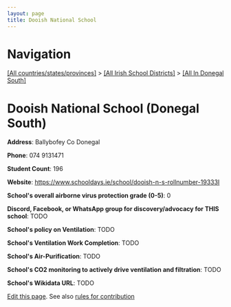 ```yaml
---
layout: page
title: Dooish National School
---
```

# Navigation

[[All countries/states/provinces]](../../..) > [[All Irish School Districts]](../..) > [[All In Donegal South]](..)

# Dooish National School (Donegal South)

**Address**: Ballybofey Co Donegal

**Phone**: 074 9131471

**Student Count**: 196

**Website**: <https://www.schooldays.ie/school/dooish-n-s-rollnumber-19333I>

**School's overall airborne virus protection grade (0-5)**: 0

**Discord, Facebook, or WhatsApp group for discovery/advocacy for THIS school**: TODO

**School's policy on Ventilation**: TODO

**School's Ventilation Work Completion**: TODO

**School's Air-Purification**: TODO

**School's CO2 monitoring to actively drive ventilation and filtration**: TODO

**School's Wikidata URL**: TODO


[Edit this page](https://github.com/ventilate-schools/Ireland/edit/main/./Donegal_South/Dooish_National_School.md). See also [rules for contribution](../../../contribution-rules/)